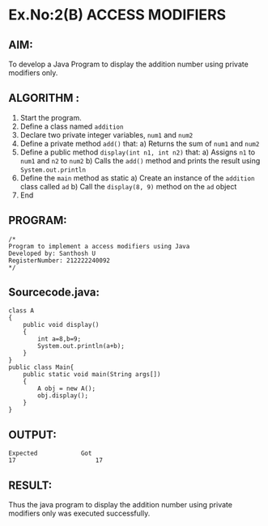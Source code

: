 # Ex.No:2(B) ACCESS MODIFIERS

## AIM:
To develop a Java Program to display the addition number using private modifiers only.

## ALGORITHM :
1.	Start the program.
2.	Define a class named `addition`
3.	Declare two private integer variables, `num1` and `num2`
4.	Define a private method `add()` that:
a)	Returns the sum of `num1` and `num2`
5.	Define a public method `display(int n1, int n2)` that:
a)	Assigns `n1` to `num1` and `n2` to `num2`
b)	Calls the `add()` method and prints the result using `System.out.println`
6.	Define the `main` method as static
a)	Create an instance of the `addition` class called `ad`
b)	Call the `display(8, 9)` method on the `ad` object
7.	End






## PROGRAM:
 ```
/*
Program to implement a access modifiers using Java
Developed by: Santhosh U
RegisterNumber: 212222240092
*/
```

## Sourcecode.java:

```
class A
{ 
    public void display() 
    { 
        int a=8,b=9;
        System.out.println(a+b); 
    }
}
public class Main{
    public static void main(String args[])
    {
        A obj = new A();
        obj.display();
    }
}
```





## OUTPUT:
```
Expected        	Got 	
17                      17
```


## RESULT:
Thus the java program to display the addition number using private modifiers only was executed successfully.


